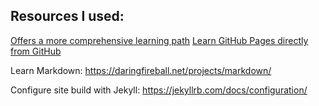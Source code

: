 Resources I used: 
--------------------------
  [Offers a more comprehensive learning path](https://learn.microsoft.com/en-us/training/paths/collaborate-markdown-github-pages/)
  [Learn GitHub Pages directly from GitHub](https://skills.github.com/#first-day-on-github)
  
Learn Markdown: https://daringfireball.net/projects/markdown/

Configure site build with Jekyll: https://jekyllrb.com/docs/configuration/
